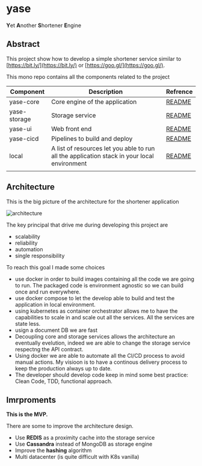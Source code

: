 # yase
**Y**et **A**nother **S**hortener **E**ngine



## Abstract

This project show how to develop a simple shortener service similar to [https://bit.ly/](https://bit.ly/) or [https://goo.gl/](https://goo.gl/).

This mono repo contains all the components related to the project

| Component    | Description                                                  | Refrence                               |
| ------------ | ------------------------------------------------------------ | -------------------------------------- |
| yase-core    | Core engine of the application                               | [README](./src/yase-core/README.md)    |
| yase-storage | Storage service                                              | [README](./src/yase-storage/README.md) |
| yase-ui      | Web front end                                                | [README](./src/yase-ui/README.md)      |
| yase-cicd    | Pipelines to build and deploy                                | [README](./src/yase-cicd/README.md)    |
| local        | A list of resources let you able to run all the application stack in your local environment | [README](./src/local/README.md)        |
|              |                                                              |                                        |



## Architecture

This is the big picture of the architecture for the shortener application

![architecture](/Users/melandrif/Projects/MINE/yase/imgs/architecture.png)



The key principal that drive me during developing this project are

- scalability
- reliability
- automation
- single responsibility



To reach this goal I made some choices

- use docker in order to build images containing all the code we are going to run. The packaged code is environment agnostic so we can build once and run everywhere.
- use docker compose to let the develop able to build and test the application in local environment.
- using kubernetes as container orchestrator allows me to have the capabilities to scale in and scale out all the services. All the services are state less.
- usign a document DB we are fast
- Decoupling core and storage services allows the architecture an eventually evelution, indeed we are able to change the storage service respectng the API contract.
- Using docker we are able to automate all the CI/CD process to avoid manual actions. My visioon is to have a continous delivery process to keep the production always up to date.
- The developer should develop code keep in mind some best practice: Clean Code, TDD, functional approach.



## Imrproments

**This is the MVP.**

There are some  to improve the architecture design.

- Use **REDIS** as a proximity cache into the storage service
- Use **Cassandra** instead of MongoDB as storage engine
- Improve the **hashing** algorithm
- Multi datacenter (is quite difficult with K8s vanilla)

